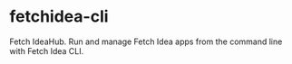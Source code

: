 # fetchidea-cli
Fetch IdeaHub. Run and manage Fetch Idea apps from the command line with Fetch Idea CLI.
